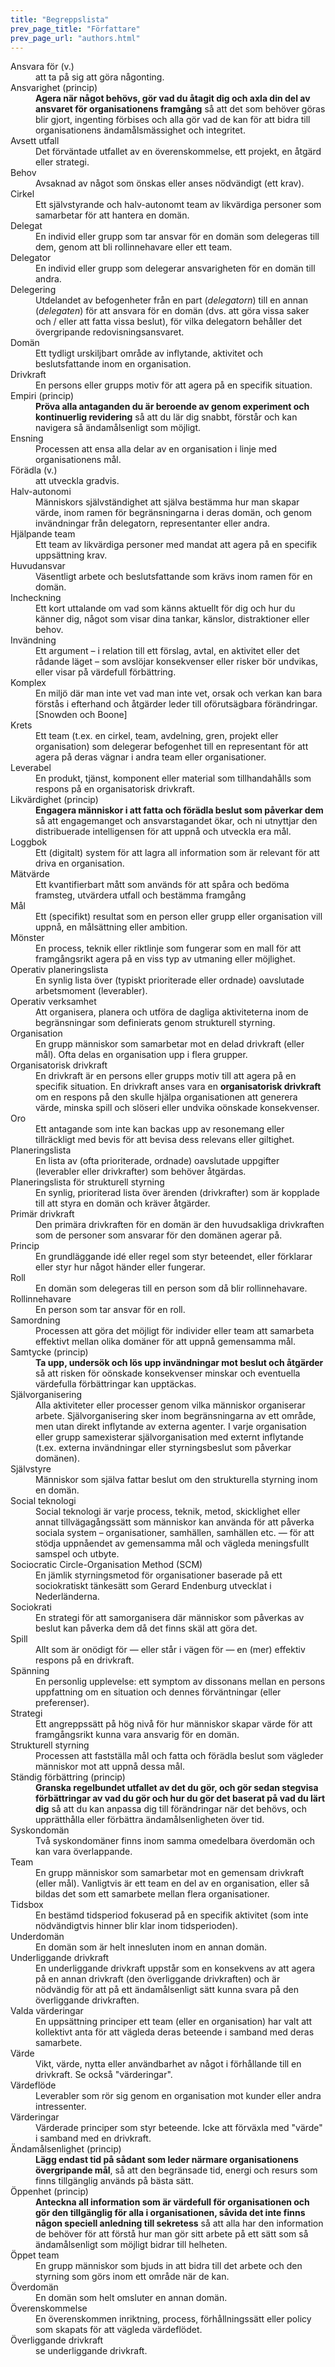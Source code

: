 ```yaml
---
title: "Begreppslista"
prev_page_title: "Författare"
prev_page_url: "authors.html"
---
```



<dl class="glossary">


<dt id="entry-account">Ansvara för (v.)</dt>
<dd>att ta på sig att göra någonting.</dd>


<dt id="entry-accountability">Ansvarighet (princip)</dt>
<dd><strong>Agera när något behövs, gör vad du åtagit dig och axla din del av ansvaret för organisationens framgång</strong> så att det som behöver göras blir gjort, ingenting förbises och alla gör vad de kan för att bidra till organisationens ändamålsmässighet och integritet.</dd>


<dt id="entry-intended-outcome">Avsett utfall</dt>
<dd>Det förväntade utfallet av en överenskommelse, ett projekt, en åtgärd eller strategi.</dd>


<dt id="entry-need">Behov</dt>
<dd>Avsaknad av något som önskas eller anses nödvändigt (ett krav).</dd>


<dt id="entry-circle">Cirkel</dt>
<dd>Ett självstyrande och halv-autonomt team av likvärdiga personer som samarbetar för att hantera en domän.</dd>


<dt id="entry-delegatee">Delegat</dt>
<dd>En individ eller grupp som tar ansvar för en domän som delegeras till dem, genom att bli rollinnehavare eller ett team.</dd>


<dt id="entry-delegator">Delegator</dt>
<dd>En individ eller grupp som delegerar ansvarigheten för en domän till andra.</dd>


<dt id="entry-delegation">Delegering</dt>
<dd>Utdelandet av befogenheter från en part (<em>delegatorn</em>) till en annan (<em>delegaten</em>) för att ansvara för en domän (dvs. att göra vissa saker och / eller att fatta vissa beslut), för vilka delegatorn behåller det övergripande redovisningsansvaret.</dd>


<dt id="entry-domain">Domän</dt>
<dd>Ett tydligt urskiljbart område av inflytande, aktivitet och beslutsfattande inom en organisation.</dd>


<dt id="entry-driver">Drivkraft</dt>
<dd>En persons eller grupps motiv för att agera på en specifik situation.</dd>


<dt id="entry-empiricism">Empiri (princip)</dt>
<dd><strong>Pröva alla antaganden du är beroende av genom experiment och kontinuerlig revidering</strong> så att du lär dig snabbt, förstår och kan navigera så ändamålsenligt som möjligt.</dd>


<dt id="entry-alignment">Ensning</dt>
<dd>Processen att ensa alla delar av en organisation i linje med organisationens mål.</dd>


<dt id="entry-evolve">Förädla (v.)</dt>
<dd>att utveckla gradvis.</dd>


<dt id="entry-semi-autonomy">Halv-autonomi</dt>
<dd>Människors självständighet att själva bestämma hur man skapar värde, inom ramen för begränsningarna i deras domän, och genom invändningar från delegatorn, representanter eller andra.</dd>


<dt id="entry-helping-team">Hjälpande team</dt>
<dd>Ett team av likvärdiga personer med mandat att agera på en specifik uppsättning krav.</dd>


<dt id="entry-key-responsibilities">Huvudansvar</dt>
<dd>Väsentligt arbete och beslutsfattande som krävs inom ramen för en domän.</dd>


<dt id="entry-check-in">Incheckning</dt>
<dd>Ett kort uttalande om vad som känns aktuellt för dig och hur du känner dig, något som visar dina tankar, känslor, distraktioner eller behov.</dd>


<dt id="entry-objection">Invändning</dt>
<dd>Ett argument – i relation till ett förslag, avtal, en aktivitet eller det rådande läget – som avslöjar konsekvenser eller risker bör undvikas, eller visar på värdefull förbättring.</dd>


<dt id="entry-complexity">Komplex</dt>
<dd>En miljö där man inte vet vad man inte vet, orsak och verkan kan bara förstås i efterhand och åtgärder leder till oförutsägbara förändringar. [Snowden och Boone]</dd>


<dt id="entry-constituent">Krets</dt>
<dd>Ett team (t.ex. en cirkel, team, avdelning, gren, projekt eller organisation) som delegerar befogenhet till en representant för att agera på deras vägnar i andra team eller organisationer.</dd>


<dt id="entry-deliverable">Leverabel</dt>
<dd>En produkt, tjänst, komponent eller material som tillhandahålls som respons på en organisatorisk drivkraft.</dd>


<dt id="entry-equivalence">Likvärdighet (princip)</dt>
<dd><strong>Engagera människor i att fatta och förädla beslut som påverkar dem</strong> så att engagemanget och ansvarstagandet ökar, och ni utnyttjar den distribuerade intelligensen för att uppnå och utveckla era mål.</dd>


<dt id="entry-logbook">Loggbok</dt>
<dd>Ett (digitalt) system för att lagra all information som är relevant för att driva en organisation.</dd>


<dt id="entry-metric">Mätvärde</dt>
<dd>Ett kvantifierbart mått som används för att spåra och bedöma framsteg, utvärdera utfall och bestämma framgång</dd>


<dt id="entry-objective">Mål</dt>
<dd>Ett (specifikt) resultat som en person eller grupp eller organisation vill uppnå, en målsättning eller ambition.</dd>


<dt id="entry-pattern">Mönster</dt>
<dd>En process, teknik eller riktlinje som fungerar som en mall för att framgångsrikt agera på en viss typ av utmaning eller möjlighet.</dd>


<dt id="entry-operations-backlog">Operativ planeringslista</dt>
<dd>En synlig lista över (typiskt prioriterade eller ordnade) oavslutade arbetsmoment (leverabler).</dd>


<dt id="entry-operations">Operativ verksamhet</dt>
<dd>Att organisera, planera och utföra de dagliga aktiviteterna inom de begränsningar som definierats genom strukturell styrning.</dd>


<dt id="entry-organization">Organisation</dt>
<dd>En grupp människor som samarbetar mot en delad drivkraft (eller mål). Ofta delas en organisation upp i flera grupper.</dd>


<dt id="entry-organizational-driver">Organisatorisk drivkraft</dt>
<dd>En drivkraft är en persons eller grupps motiv till att agera på en specifik situation. En drivkraft anses vara en <strong>organisatorisk drivkraft</strong> om en respons på den skulle hjälpa organisationen att generera värde, minska spill och slöseri eller undvika oönskade konsekvenser.</dd>


<dt id="entry-concern">Oro</dt>
<dd>Ett antagande som inte kan backas upp av resonemang eller tillräckligt med bevis för att bevisa dess relevans eller giltighet.</dd>


<dt id="entry-backlog">Planeringslista</dt>
<dd>En lista av (ofta prioriterade, ordnade) oavslutade uppgifter (leverabler eller drivkrafter) som behöver åtgärdas.</dd>


<dt id="entry-governance-backlog">Planeringslista för strukturell styrning</dt>
<dd>En synlig, prioriterad lista över ärenden (drivkrafter) som är kopplade till att styra en domän och kräver åtgärder.</dd>


<dt id="entry-primary-driver">Primär drivkraft</dt>
<dd>Den primära drivkraften för en domän är den huvudsakliga drivkraften som de personer som ansvarar för den domänen agerar på.</dd>


<dt id="entry-principle">Princip</dt>
<dd>En grundläggande idé eller regel som styr beteendet, eller förklarar eller styr hur något händer eller fungerar.</dd>


<dt id="entry-role">Roll</dt>
<dd>En domän som delegeras till en person som då blir rollinnehavare.</dd>


<dt id="entry-role-keeper">Rollinnehavare</dt>
<dd>En person som tar ansvar för en roll.</dd>


<dt id="entry-coordination">Samordning</dt>
<dd>Processen att göra det möjligt för individer eller team att samarbeta effektivt mellan olika domäner för att uppnå gemensamma mål.</dd>


<dt id="entry-consent">Samtycke (princip)</dt>
<dd><strong>Ta upp, undersök och lös upp invändningar mot beslut och åtgärder</strong> så att risken för oönskade konsekvenser minskar och eventuella värdefulla förbättringar kan upptäckas.</dd>


<dt id="entry-self-organization">Självorganisering</dt>
<dd>Alla aktiviteter eller processer genom vilka människor organiserar arbete. Självorganisering sker inom begränsningarna av ett område, men utan direkt inflytande av externa agenter. I varje organisation eller grupp samexisterar självorganisation med externt inflytande (t.ex. externa invändningar eller styrningsbeslut som påverkar domänen).</dd>


<dt id="entry-self-governance">Självstyre</dt>
<dd>Människor som själva fattar beslut om den strukturella styrning inom en domän.</dd>


<dt id="entry-social-technology">Social teknologi</dt>
<dd>Social teknologi är varje process, teknik, metod, skicklighet eller annat tillvägagångssätt som människor kan använda för att påverka sociala system – organisationer, samhällen, samhällen etc. — för att stödja uppnåendet av gemensamma mål och vägleda meningsfullt samspel och utbyte.</dd>


<dt id="entry-scm">Sociocratic Circle-Organisation Method (SCM)</dt>
<dd>En jämlik styrningsmetod för organisationer baserade på ett sociokratiskt tänkesätt som Gerard Endenburg utvecklat i Nederländerna.</dd>


<dt id="entry-sociocracy">Sociokrati</dt>
<dd>En strategi för att samorganisera där människor som påverkas av beslut kan påverka dem då det finns skäl att göra det.</dd>


<dt id="entry-waste">Spill</dt>
<dd>Allt som är onödigt för — eller står i vägen för — en (mer) effektiv respons på en drivkraft.</dd>


<dt id="entry-tension">Spänning</dt>
<dd>En personlig upplevelse: ett symptom av dissonans mellan en persons uppfattning om en situation och dennes förväntningar (eller preferenser).</dd>


<dt id="entry-strategy">Strategi</dt>
<dd>Ett angreppssätt på hög nivå för hur människor skapar värde för att framgångsrikt kunna vara ansvarig för en domän.</dd>


<dt id="entry-governance">Strukturell styrning</dt>
<dd>Processen att fastställa mål och fatta och förädla beslut som vägleder människor mot att uppnå dessa mål.</dd>


<dt id="entry-continuous-improvement">Ständig förbättring (princip)</dt>
<dd><strong>Granska regelbundet utfallet av det du gör, och gör sedan stegvisa förbättringar av vad du gör och hur du gör det baserat på vad du lärt dig</strong> så att du kan anpassa dig till förändringar när det behövs, och upprätthålla eller förbättra ändamålsenligheten över tid.</dd>


<dt id="entry-peer-domain">Syskondomän</dt>
<dd>Två syskondomäner finns inom samma omedelbara överdomän och kan vara överlappande.</dd>


<dt id="entry-team">Team</dt>
<dd>En grupp människor som samarbetar mot en gemensam drivkraft (eller mål). Vanligtvis är ett team en del av en organisation, eller så bildas det som ett samarbete mellan flera organisationer.</dd>


<dt id="entry-timebox">Tidsbox</dt>
<dd>En bestämd tidsperiod fokuserad på en specifik aktivitet (som inte nödvändigtvis hinner blir klar inom tidsperioden).</dd>


<dt id="entry-subdomain">Underdomän</dt>
<dd>En domän som är helt innesluten inom en annan domän.</dd>


<dt id="entry-subdriver">Underliggande drivkraft</dt>
<dd>En underliggande drivkraft uppstår som en konsekvens av att agera på en annan drivkraft (den överliggande drivkraften) och är nödvändig för att på ett ändamålsenligt sätt kunna svara på den överliggande drivkraften.</dd>


<dt id="entry-chosen-values">Valda värderingar</dt>
<dd>En uppsättning principer ett team (eller en organisation) har valt att kollektivt anta för att vägleda deras beteende i samband med deras samarbete.</dd>


<dt id="entry-value">Värde</dt>
<dd>Vikt, värde, nytta eller användbarhet av något i förhållande till en drivkraft. Se också "värderingar".</dd>


<dt id="entry-flow-of-value">Värdeflöde</dt>
<dd>Leverabler som rör sig genom en organisation mot kunder eller andra intressenter.</dd>


<dt id="entry-values">Värderingar</dt>
<dd>Värderade principer som styr beteende. Icke att förväxla med "värde" i samband med en drivkraft.</dd>


<dt id="entry-effectiveness">Ändamålsenlighet (princip)</dt>
<dd><strong>Lägg endast tid på sådant som leder närmare organisationens övergripande mål</strong>, så att den begränsade tid, energi och resurs som finns tillgänglig används på bästa sätt.</dd>


<dt id="entry-transparency">Öppenhet (princip)</dt>
<dd><strong>Anteckna all information som är värdefull för organisationen och gör den tillgänglig för alla i organisationen, såvida det inte finns någon speciell anledning till sekretess</strong> så att alla har den information de behöver för att förstå hur man gör sitt arbete på ett sätt som så ändamålsenligt som möjligt bidrar till helheten.</dd>


<dt id="entry-open-team">Öppet team</dt>
<dd>En grupp människor som bjuds in att bidra till det arbete och den styrning som görs inom ett område när de kan.</dd>


<dt id="entry-superdomain">Överdomän</dt>
<dd>En domän som helt omsluter en annan domän.</dd>


<dt id="entry-agreement">Överenskommelse</dt>
<dd>En överenskommen inriktning, process, förhållningssätt eller policy som skapats för att vägleda värdeflödet.</dd>


<dt id="entry-superdriver">Överliggande drivkraft</dt>
<dd>se underliggande drivkraft.</dd>


</dl>




